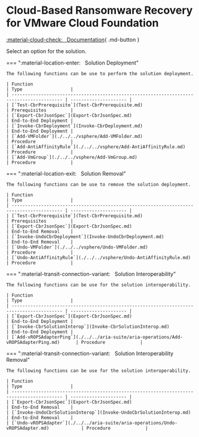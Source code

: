 # Cloud-Based Ransomware Recovery for VMware Cloud Foundation

[:material-cloud-check: &nbsp; Documentation][solution]{ .md-button }

Select an option for the solution.

=== ":material-location-enter: &nbsp; Solution Deployment"

    The following functions can be use to perform the solution deployment.

    | Function                                                                                  | Type                  |
    | ----------------------------------------------------------------------------------------- | --------------------- |
    | [`Test-CbrPrerequisite`](Test-CbrPrerequisite.md)                                         | Prerequisites         |
    | [`Export-CbrJsonSpec`](Export-CbrJsonSpec.md)                                             | End-to-End Deployment |
    | [`Invoke-CbrDeployment`](Invoke-CbrDeployment.md)                                         | End-to-End Deployment |
    | [`Add-VMFolder`](./../../vsphere/Add-VMFolder.md)                                         | Procedure             |
    | [`Add-AntiAffinityRule`](./../../vsphere/Add-AntiAffinityRule.md)                         | Procedure             |
    | [`Add-VmGroup`](./../../vsphere/Add-VmGroup.md)                                           | Procedure             |

=== ":material-location-exit: &nbsp; Solution Removal"

    The following functions can be use to remove the solution deployment.

    | Function                                                                                  | Type                  |
    | ----------------------------------------------------------------------------------------- | --------------------- |
    | [`Test-CbrPrerequisite`](Test-CbrPrerequisite.md)                                         | Prerequisites         |
    | [`Export-CbrJsonSpec`](Export-CbrJsonSpec.md)                                             | End-to-End Removal    |
    | [`Invoke-UndoCbrDeployment`](Invoke-UndoCbrDeployment.md)                                 | End-to-End Removal    |
    | [`Undo-VMFolder`](./../../vsphere/Undo-VMFolder.md)                                       | Procedure             |
    | [`Undo-AntiAffinityRule`](./../../vsphere/Undo-AntiAffinityRule.md)                       | Procedure             |

=== ":material-transit-connection-variant: &nbsp; Solution Interoperability"

    The following functions can be use for the solution interoperability.

    | Function                                                                                  | Type                  |
    | ----------------------------------------------------------------------------------------- | --------------------- |
    | [`Export-CbrJsonSpec`](Export-CbrJsonSpec.md)                                             | End-to-End Deployment |
    | [`Invoke-CbrSolutionInterop`](Invoke-CbrSolutionInterop.md)                               | End-to-End Deployment |
    | [`Add-vROPSAdapterPing`](./../../aria-suite/aria-operations/Add-vROPSAdapterPing.md)      | Procedure             |

=== ":material-transit-connection-variant: &nbsp; Solution Interoperability Removal"

    The following functions can be use for the solution interoperability.

    | Function                                                                                  | Type                  |
    | ----------------------------------------------------------------------------------------- | --------------------- |
    | [`Export-CbrJsonSpec`](Export-CbrJsonSpec.md)                                             | End-to-End Removal    |
    | [`Invoke-UndoCbrSolutionInterop`](Invoke-UndoCbrSolutionInterop.md)                       | End-to-End Removal    |
    | [`Undo-vROPSAdapter`](./../../aria-suite/aria-operations/Undo-vROPSAdapter.md)            | Procedure             |

[solution]: https://docs.vmware.com/en/VMware-Cloud-Foundation/services/vcf-cloud-based-ransomware-recovery-v1/GUID-43595310-BDC8-49EA-AE68-1DD53A817781.html
